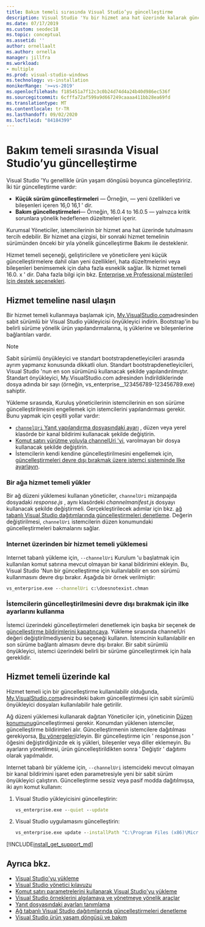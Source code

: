 ```yaml
---
title: Bakım temeli sırasında Visual Studio’yu güncelleştirme
description: Visual Studio 'Yu bir hizmet ana hat üzerinde kalarak güncelleştirme hakkında bilgi edinin.
ms.date: 07/17/2019
ms.custom: seodec18
ms.topic: conceptual
ms.assetid: ''
author: ornellaalt
ms.author: ornella
manager: jillfra
ms.workload:
- multiple
ms.prod: visual-studio-windows
ms.technology: vs-installation
monikerRange: '>=vs-2019'
ms.openlocfilehash: f185451a7f12c3c0b24d74d4a24b40d986ec536f
ms.sourcegitcommit: 6cfffa72af599a9d667249caaaa411bb28ea69fd
ms.translationtype: MT
ms.contentlocale: tr-TR
ms.lasthandoff: 09/02/2020
ms.locfileid: "84184399"
---
```

# <a name="update-visual-studio-while-on-a-servicing-baseline"></a>Bakım temeli sırasında Visual Studio’yu güncelleştirme

Visual Studio 'Yu genellikle ürün yaşam döngüsü boyunca güncelleştiririz. İki tür güncelleştirme vardır: 

* **Küçük sürüm güncelleştirmeleri** &mdash; Örneğin, &mdash; yeni özellikleri ve bileşenleri içeren 16,0 16,1 ' dir.  
* **Bakım güncelleştirmeleri**— Örneğin, 16.0.4 to 16.0.5 — yalnızca kritik sorunlara yönelik hedeflenen düzeltmeleri içerir.

Kurumsal Yöneticiler, istemcilerinin bir hizmet ana hat üzerinde tutulmasını tercih edebilir. Bir hizmet ana çizgisi, bir sonraki hizmet temelinin sürümünden önceki bir yıla yönelik güncelleştirme Bakımı ile desteklenir.

Hizmet temeli seçeneği, geliştiricilere ve yöneticilere yeni küçük güncelleştirmelere dahil olan yeni özellikleri, hata düzeltmelerini veya bileşenleri benimsemek için daha fazla esneklik sağlar. İlk hizmet temeli 16.0. x ' dir. Daha fazla bilgi için bkz. [Enterprise ve Professional müşterileri Için destek seçenekleri](/visualstudio/releases/2019/servicing#support-options-for-enterprise-and-professional-customers).

## <a name="how-to-get-onto-a-servicing-baseline"></a>Hizmet temeline nasıl ulaşın

Bir hizmet temeli kullanmaya başlamak için, [My.VisualStudio.com](https://my.visualstudio.com/Downloads?q=visual%20studio%202019%20version%2016.0)adresinden sabit sürümlü bir Visual Studio yükleyicisi önyükleyici indirin. Bootstrap'in bu belirli sürüme yönelik ürün yapılandırmalarına, iş yüklerine ve bileşenlerine bağlantıları vardır.

> [!NOTE]
> Sabit sürümlü önyükleyici ve standart bootstrapdenetleyicileri arasında ayrım yapmanız konusunda dikkatli olun. Standart bootstrapdenetleyicileri, Visual Studio 'nun en son sürümünü kullanacak şekilde yapılandırılmıştır. Standart önyükleyici, My.VisualStudio.com adresinden İndirildiklerinde dosya adında bir sayı (örneğin, vs_enterprise__123456789-123456789.exe) sahiptir.

Yükleme sırasında, Kuruluş yöneticilerinin istemcilerinin en son sürüme güncelleştirilmesini engellemek için istemcilerini yapılandırması gerekir. Bunu yapmak için çeşitli yollar vardır:
- [ `channelUri` Yanıt yapılandırma dosyasındaki ayarı](update-servicing-baseline.md#install-a-servicing-baseline-on-a-network) , düzen veya yerel klasörde bir kanal bildirimi kullanacak şekilde değiştirin.
- [Komut satırı yürütme yoluyla channelUri 'yi,](update-servicing-baseline.md#install-a-servicing-baseline-via-the-internet) varolmayan bir dosya kullanacak şekilde değiştirin.
- İstemcilerin kendi kendine güncelleştirilmesini engellemek için, [güncelleştirmeleri devre dışı bırakmak üzere istemci sisteminde Ilke ayarlayın](update-servicing-baseline.md#use-policy-settings-to-disable-clients-from-updating).

### <a name="install-a-servicing-baseline-on-a-network"></a>Bir ağa hizmet temeli yükler

Bir ağ düzeni yüklemesi kullanan yöneticiler, `channelUri` mizanpajda dosyadaki *response.js* , aynı klasördeki *channelmanifest.js* dosyayı kullanacak şekilde değiştirmeli. Gerçekleştirilecek adımlar için bkz. [ağ tabanlı Visual Studio dağıtımlarında güncelleştirmeleri denetleme](controlling-updates-to-visual-studio-deployments.md). Değerin değiştirilmesi, `channelUri` istemcilerin düzen konumundaki güncelleştirmeleri bakmalarını sağlar.

### <a name="install-a-servicing-baseline-via-the-internet"></a>Internet üzerinden bir hizmet temeli yüklemesi

Internet tabanlı yükleme için, `--channelUri` Kurulum 'u başlatmak için kullanılan komut satırına mevcut olmayan bir kanal bildirimini ekleyin. Bu, Visual Studio 'Nun bir güncelleştirme için kullanılabilir en son sürümü kullanmasını devre dışı bırakır. Aşağıda bir örnek verilmiştir:

```cmd
vs_enterprise.exe --channelUri c:\doesnotexist.chman
```

### <a name="use-policy-settings-to-disable-clients-from-updating"></a>İstemcilerin güncelleştirilmesini devre dışı bırakmak için ilke ayarlarını kullanma

İstemci üzerindeki güncelleştirmeleri denetlemek için başka bir seçenek de [güncelleştirme bildirimlerini kapatıncaya](controlling-updates-to-visual-studio-deployments.md). Yükleme sırasında channelUri değeri değiştirilmediyseniz bu seçeneği kullanın. İstemcinin kullanılabilir en son sürüme bağlantı almasını devre dışı bırakır. Bir sabit sürümlü önyükleyici, istemci üzerindeki belirli bir sürüme güncelleştirmek için hala gereklidir.

## <a name="how-to-stay-on-a-servicing-baseline"></a>Hizmet temeli üzerinde kal

Hizmet temeli için bir güncelleştirme kullanılabilir olduğunda, [My.VisualStudio.com](https://my.visualstudio.com/Downloads?q=visual%20studio%202019%20version%2016.0)adresindeki bakım güncelleştirmesi için sabit sürümlü önyükleyici dosyaları kullanılabilir hale getirilir.

Ağ düzeni yüklemesi kullanarak dağıtan Yöneticiler için, yöneticinin [Düzen konumunu](update-a-network-installation-of-visual-studio.md)güncelleştirmesi gerekir. Konumdan yüklenen istemciler, güncelleştirme bildirimleri alır. Güncelleştirmenin istemcilere dağıtılması gerekiyorsa, [Bu yönergeleri](update-a-network-installation-of-visual-studio.md#deploy-an-update-to-client-machines)izleyin. Bir güncelleştirme için ' response.json ' öğesini değiştirdiğinizde ek iş yükleri, bileşenler veya diller eklemeyin. Bu ayarların yönetilmesi, ürün güncelleştirildikten sonra ' Değiştir ' dağıtımı olarak yapılmalıdır.

Internet tabanlı bir yükleme için, `--channelUri` istemcideki mevcut olmayan bir kanal bildirimini işaret eden parametresiyle yeni bir sabit sürüm önyükleyici çalıştırın. Güncelleştirme sessiz veya pasif modda dağıtılmışsa, iki ayrı komut kullanın:

1. Visual Studio yükleyicisini güncelleştirin:

    ```cmd
    vs_enterprise.exe --quiet --update
    ```

2. Visual Studio uygulamasını güncelleştirin:

    ```cmd
    vs_enterprise.exe update --installPath "C:\Program Files (x86)\Microsoft Visual Studio\2019\Enterprise" --quiet --wait --norestart --channelUri c:\doesnotexist.chman
    ```

[!INCLUDE[install_get_support_md](includes/install_get_support_md.md)]

## <a name="see-also"></a>Ayrıca bkz.

* [Visual Studio'yu yükleme](install-visual-studio.md)
* [Visual Studio yönetici kılavuzu](visual-studio-administrator-guide.md)
* [Komut satırı parametrelerini kullanarak Visual Studio'yu yükleme](use-command-line-parameters-to-install-visual-studio.md)
* [Visual Studio örneklerini algılamaya ve yönetmeye yönelik araçlar](tools-for-managing-visual-studio-instances.md)
* [Yanıt dosyasındaki ayarları tanımlama](automated-installation-with-response-file.md)
* [Ağ tabanlı Visual Studio dağıtımlarında güncelleştirmeleri denetleme](controlling-updates-to-visual-studio-deployments.md)
* [Visual Studio ürün yaşam döngüsü ve bakım](/visualstudio/releases/2019/servicing/)
